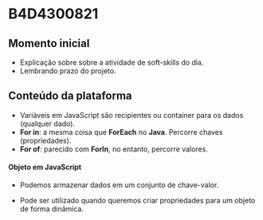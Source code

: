 # B4D4300821

## Momento inicial

- Explicação sobre sobre a atividade de soft-skills do dia.
- Lembrando prazo do projeto.

## Conteúdo da plataforma

- Variáveis em JavaScript são recipientes ou container para os dados (qualquer dado).
- **For in**: a mesma coisa que **ForEach** no **Java**. Percorre chaves (propriedades).
- **For of**: parecido com **ForIn**, no entanto, percorre valores.

#### Objeto em JavaScript

- Podemos armazenar dados em um conjunto de chave-valor.

- Pode ser utilizado quando queremos criar propriedades para um objeto de forma dinâmica.